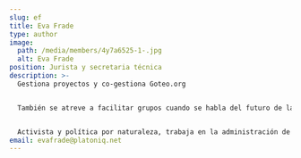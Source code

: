 ```yaml
---
slug: ef
title: Eva Frade
type: author
image:
  path: /media/members/4y7a6525-1-.jpg
  alt: Eva Frade
position: Jurista y secretaria técnica
description: >-
  Gestiona proyectos y co-gestiona Goteo.org


  También se atreve a facilitar grupos cuando se habla del futuro de la democracia. 


  Activista y política por naturaleza, trabaja en la administración de la fundación y en su representación institucional.
email: evafrade@platoniq.net
---
```

